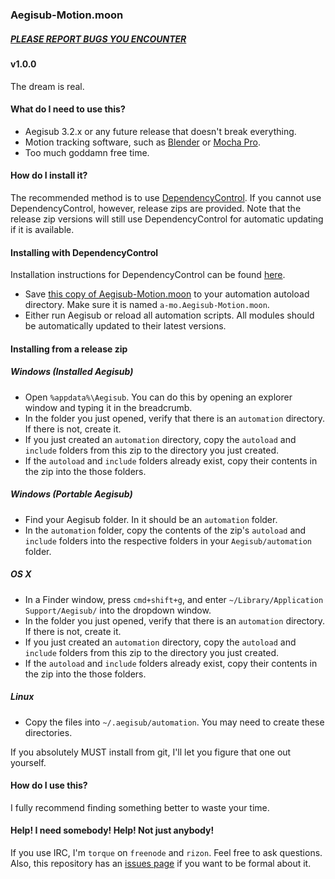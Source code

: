 ### Aegisub-Motion.moon ###

##### [PLEASE REPORT BUGS YOU ENCOUNTER](#help-i-need-somebody-help-not-just-anybody)

#### v1.0.0 ####

The dream is real.

#### What do I need to use this? ####

 - Aegisub 3.2.x or any future release that doesn't break everything.
 - Motion tracking software, such as [Blender][blender] or [Mocha Pro][mochapro].
 - Too much goddamn free time.

#### How do I install it? ####

The recommended method is to use [DependencyControl][depctrl]. If you
cannot use DependencyControl, however, release zips are provided. Note
that the release zip versions will still use DependencyControl for
automatic updating if it is available.

#### Installing with DependencyControl
Installation instructions for DependencyControl can be found [here][DCInst].

- Save [this copy of Aegisub-Motion.moon][amodep] to your automation autoload directory. Make sure it is named `a-mo.Aegisub-Motion.moon`.
- Either run Aegisub or reload all automation scripts. All modules should be automatically updated to their latest versions.

#### Installing from a release zip

##### Windows (Installed Aegisub)

- Open `%appdata%\Aegisub`. You can do this by opening an explorer window and typing it in the breadcrumb.
- In the folder you just opened, verify that there is an `automation` directory. If there is not, create it.
- If you just created an `automation` directory, copy the `autoload` and `include` folders from this zip to the directory you just created.
- If the `autoload` and `include` folders already exist, copy their contents in the zip into the those folders.

##### Windows (Portable Aegisub)

- Find your Aegisub folder. In it should be an `automation` folder.
- In the `automation` folder, copy the contents of the zip's `autoload` and `include` folders into the respective folders in your `Aegisub/automation` folder.

##### OS X

- In a Finder window, press `cmd+shift+g`, and enter `~/Library/Application Support/Aegisub/` into the dropdown window.
- In the folder you just opened, verify that there is an `automation` directory. If there is not, create it.
- If you just created an `automation` directory, copy the `autoload` and `include` folders from this zip to the directory you just created.
- If the `autoload` and `include` folders already exist, copy their contents in the zip into the those folders.

##### Linux

- Copy the files into `~/.aegisub/automation`. You may need to create these directories.

If you absolutely MUST install from git, I'll let you figure that one
out yourself.

#### How do I use this? ####

I fully recommend finding something better to waste your time.

#### Help! I need somebody! Help! Not just anybody! ####

If you use IRC, I'm `torque` on `freenode` and `rizon`. Feel free to ask
questions. Also, this repository has an [issues page][issues] if you
want to be formal about it.

[blender]: http://www.blender.org/
[mochapro]: http://www.imagineersystems.com/products/mocha-pro/
[legacy]: https://github.com/TypesettingTools/Aegisub-Motion/tree/legacy
[depctrl]: https://github.com/TypesettingTools/DependencyControl
[DCInst]: https://github.com/TypesettingTools/DependencyControl#install-instructions
[amodep]: https://raw.githubusercontent.com/TypesettingTools/Aegisub-Motion/DepCtrl/a-mo.Aegisub-Motion.moon
[releases]: https://github.com/TypesettingTools/aegisub-motion/releases
[wiki]: https://github.com/TypesettingTools/aegisub-motion/wiki
[issues]: https://github.com/TypesettingTools/aegisub-motion/issues
